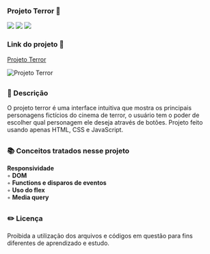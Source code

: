 ### Projeto Terror 🔪

<div style="display: inline_block">

<img src="https://img.shields.io/badge/html5-%23E34F26.svg?style=for-the-badge&logo=html5&logoColor=white" />
<img src="https://img.shields.io/badge/css3-%231572B6.svg?style=for-the-badge&logo=css3&logoColor=white" />
<img src="https://img.shields.io/badge/javascript-%23323330.svg?style=for-the-badge&logo=javascript&logoColor=%23F7DF1E" />

### Link do projeto 🔗

<a href="https://26tassiofernandes.github.io/projeto-terror/" rel="external">Projeto Terror</a> <br>

<img alt="Projeto Terror" src="https://github.com/26Tassiofernandes/projeto-terror/assets/86972667/3726f2b4-5b52-43dc-a946-ff45f64bdabb">

</div>


##

### 📜 Descrição 

O projeto terror é uma interface intuitiva que mostra os principais personagens fictícios do cinema de terror, o usuário tem o poder de escolher qual personagem ele deseja através de botões. Projeto feito usando apenas HTML, CSS e JavaScript.

##

### 📚 Conceitos tratados nesse projeto

 <strong>Responsividade</strong> <br>
◦ <strong>DOM</strong> <br>
◦ <strong>Functions e disparos de eventos</strong> <br>
◦ <strong>Uso do flex</strong> <br>
◦ <strong>Media query</strong>

##

### ✏️ Licença 
Proibida a utilização dos arquivos e códigos em questão para fins diferentes de aprendizado e estudo.

##
